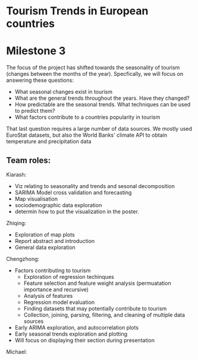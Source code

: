 # Tourism Trends in European countries
# Milestone 3
The focus of the project has shifted towards the seasonality of tourism (changes between the months of the year). Specfically, we will focus on answering these questions:
* What seasonal changes exist in tourism
* What are the general trends throughout the years. Have they changed?
* How predictable are the seasonal trends. What techniques can be used to predict them?
* What factors contribute to a countries popularity in tourism

That last question requires a large number of data sources. We mostly used EuroStat datasets, but also the World Banks' climate API to obtain temperature and precipitation data

## Team roles:
Kiarash:
* Viz relating to seasonality and trends and sesonal decomposition
* SARIMA Model cross validation and forecasting
* Map visualisation
* sociodemographic data exploration
* determin how to put the visualization in the poster.

Zhiqing:
* Exploration of map plots
* Report abstract and introduction
* General data exploration

Chengzhong:
* Factors contributing to tourism
  * Exploration of regression techinques
  * Feature selection and feature weight analysis (permuatation importance and recursive)
  * Analysis of features
  * Regression model evaluation
  * Finding datasets that may potentially contribute to tourism
  * Collection, joining, parsing, filtering, and cleaning of multiple data sources
* Early ARIMA exploration, and autocorrelation plots
* Early seasonal trends exploration and plotting
* Will focus on displaying their section during presentation

Michael:
